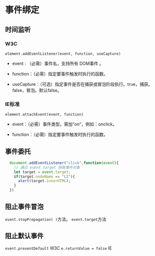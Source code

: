# 事件绑定
## 时间监听
### W3C
  `element.addEventListener(event, function, useCapture)`
  * event : （必需）事件名，支持所有 DOM事件 。

  * function：（必需）指定要事件触发时执行的函数。

  * useCapture：（可选）指定事件是否在捕获或冒泡阶段执行。true，捕获。false，冒泡。默认false。

### IE标准
  `element.attachEvent(event, function)`
  * event：（必需）事件类型。需加“on“，例如：onclick。

  * function：（必需）指定要事件触发时执行的函数。


## 事件委托
  ```js
    document.addEventListener("click",function(event){
      // 通过 event.target 获取事件对象
      let target = event.target;
      if(target.nodeName == "LI"){
        alert(target.innerHTML);
      }
    })
  ```

## 阻止事件冒泡
  `event.stopPropagation( )`方法。
  `event.target`方法

## 阻止默认事件
  `event.preventDefault` W3C
  `e.returnValue = false` IE